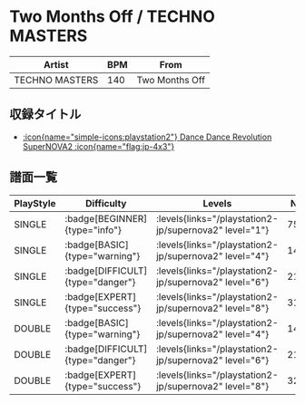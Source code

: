 # Two Months Off / TECHNO MASTERS

|Artist|BPM|From|
|------|---|----|
|TECHNO MASTERS|140|Two Months Off|

## 収録タイトル

- [:icon{name="simple-icons:playstation2"} Dance Dance Revolution SuperNOVA2 :icon{name="flag:jp-4x3"}](/playstation2-jp/supernova2)

## 譜面一覧

|PlayStyle|Difficulty|Levels|Notes|Movie|
|---------|----------|------|-----|-----|
|SINGLE| :badge[BEGINNER]{type="info"}| :levels{links="/playstation2-jp/supernova2" level="1"}|75/0||
|SINGLE| :badge[BASIC]{type="warning"}| :levels{links="/playstation2-jp/supernova2" level="4"}|143/4||
|SINGLE| :badge[DIFFICULT]{type="danger"}| :levels{links="/playstation2-jp/supernova2" level="6"}|215/11||
|SINGLE| :badge[EXPERT]{type="success"}| :levels{links="/playstation2-jp/supernova2" level="8"}|310/13||
|DOUBLE| :badge[BASIC]{type="warning"}| :levels{links="/playstation2-jp/supernova2" level="4"}|144/4||
|DOUBLE| :badge[DIFFICULT]{type="danger"}| :levels{links="/playstation2-jp/supernova2" level="6"}|214/11||
|DOUBLE| :badge[EXPERT]{type="success"}| :levels{links="/playstation2-jp/supernova2" level="8"}|329/18||
